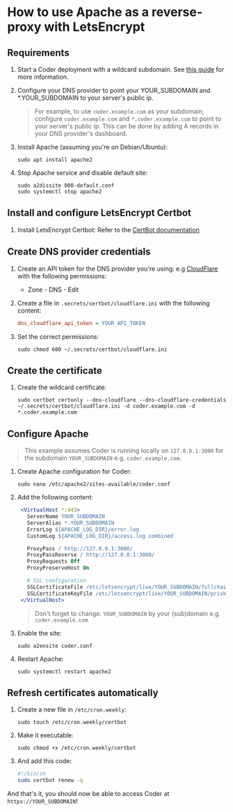 # How to use Apache as a reverse-proxy with LetsEncrypt

## Requirements

1. Start a Coder deployment with a wildcard subdomain. See [this guide](https://coder.com/docs/v2/latest/admin/configure#wildcard-access-url) for more information.

2. Configure your DNS provider to point your YOUR_SUBDOMAIN and \*.YOUR_SUBDOMAIN to your server's public ip.

   > For example, to use `coder.example.com` as your subdomain, configure `coder.example.com` and `*.coder.example.com` to point to your server's public ip. This can be done by adding A records in your DNS provider's dashboard.

3. Install Apache (assuming you're on Debian/Ubuntu):

   ```console
   sudo apt install apache2
   ```

4. Stop Apache service and disable default site:

   ```console
   sudo a2dissite 000-default.conf
   sudo systemctl stop apache2
   ```

## Install and configure LetsEncrypt Certbot

1. Install LetsEncrypt Certbot: Refer to the [CertBot documentation](https://certbot.eff.org/instructions?ws=other&os=pip&tab=wildcard)

## Create DNS provider credentials

1. Create an API token for the DNS provider you're using: e.g [CloudFlare](https://dash.cloudflare.com/profile/api-tokens) with the following permissions:

   - Zone - DNS - Edit

2. Create a file in `.secrets/certbot/cloudflare.ini` with the following content:

   ```ini
   dns_cloudflare_api_token = YOUR_API_TOKEN
   ```

3. Set the correct permissions:

   ```console
   sudo chmod 600 ~/.secrets/certbot/cloudflare.ini
   ```

## Create the certificate

1. Create the wildcard certificate:

   ```console
   sudo certbot certonly --dns-cloudflare --dns-cloudflare-credentials ~/.secrets/certbot/cloudflare.ini -d coder.example.com -d *.coder.example.com
   ```

## Configure Apache

> This example assumes Coder is running locally on `127.0.0.1:3000` for the subdomain `YOUR_SUBDOMAIN` e.g. `coder.example.com`.

1. Create Apache configuration for Coder:

   ```console
   sudo nano /etc/apache2/sites-available/coder.conf
   ```

2. Add the following content:

   ```apache
    <VirtualHost *:443>
      ServerName YOUR_SUBDOMAIN
      ServerAlias *.YOUR_SUBDOMAIN
      ErrorLog ${APACHE_LOG_DIR}/error.log
      CustomLog ${APACHE_LOG_DIR}/access.log combined

      ProxyPass / http://127.0.0.1:3000/
      ProxyPassReverse / http://127.0.0.1:3000/
      ProxyRequests Off
      ProxyPreserveHost On

      # SSL configuration
      SSLCertificateFile /etc/letsencrypt/live/YOUR_SUBDOMAIN/fullchain.pem
      SSLCertificateKeyFile /etc/letsencrypt/live/YOUR_SUBDOMAIN/privkey.pem
    </VirtualHost>
   ```

   > Don't forget to change:
   > `YOUR_SUBDOMAIN` by your (sub)domain e.g. `coder.example.com`

3. Enable the site:

   ```console
   sudo a2ensite coder.conf
   ```

4. Restart Apache:

   ```console
   sudo systemctl restart apache2
   ```

## Refresh certificates automatically

1. Create a new file in `/etc/cron.weekly`:

   ```console
   sudo touch /etc/cron.weekly/certbot
   ```

2. Make it executable:

   ```console
   sudo chmod +x /etc/cron.weekly/certbot
   ```

3. And add this code:

   ```sh
   #!/bin/sh
   sudo certbot renew -q
   ```

And that's it, you should now be able to access Coder at `https://YOUR_SUBDOMAIN`!
